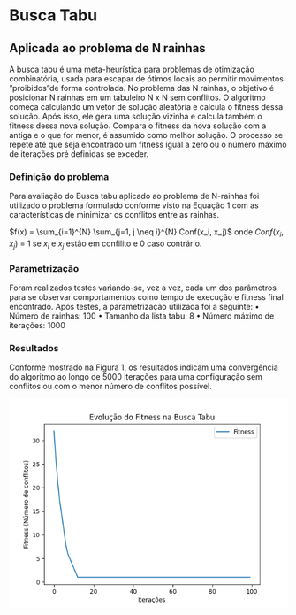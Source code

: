 # Busca Tabu
## Aplicada ao problema de N rainhas

A busca tabu é uma meta-heurı́stica para problemas de otimização combinatória, usada para escapar de ótimos locais ao permitir movimentos ”proibidos”de forma controlada.
No problema das N rainhas, o objetivo é posicionar N rainhas em um tabuleiro N x N sem conflitos. O algoritmo começa calculando um vetor de solução aleatória e calcula o fitness
dessa solução. Após isso, ele gera uma solução vizinha e calcula também o fitness dessa nova solução. Compara o fitness da nova solução com a antiga e o que for menor, é
assumido como melhor solução. O processo se repete até que seja encontrado um fitness igual a zero ou o número máximo de iterações pré definidas se exceder.

### Definição do problema

Para avaliação do Busca tabu aplicado ao problema de N-rainhas foi utilizado o problema formulado conforme visto na Equação 1 com as caracterı́sticas de minimizar os conflitos
entre as rainhas.

$f(x) = \sum_{i=1}^{N} \sum_{j=1, j \neq i}^{N} Conf(x_i, x_j)$
onde $Conf(x_i, x_j)$ = 1 se $x_i$ e $x_j$ estão em confilito e 0 caso contrário.

### Parametrização

Foram realizados testes variando-se, vez a vez, cada um dos parâmetros para se observar comportamentos como tempo de execução e fitness final encontrado. Após testes, a parametrização utilizada foi a seguinte:
• Número de rainhas: 100
• Tamanho da lista tabu: 8
• Número máximo de iterações: 1000

### Resultados

Conforme mostrado na Figura 1, os resultados indicam uma convergência do algoritmo ao longo de 5000 iterações para uma configuração sem conflitos ou com o menor número de conflitos possı́vel.

<img src="./imagem/figura1.png" alt="Figura 1">




